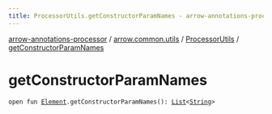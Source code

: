 ```yaml
---
title: ProcessorUtils.getConstructorParamNames - arrow-annotations-processor
---
```


[arrow-annotations-processor](../../index.html) / [arrow.common.utils](../index.html) / [ProcessorUtils](index.html) / [getConstructorParamNames](./get-constructor-param-names.html)

# getConstructorParamNames

`open fun `[`Element`](http://docs.oracle.com/javase/6/docs/api/javax/lang/model/element/Element.html)`.getConstructorParamNames(): `[`List`](https://kotlinlang.org/api/latest/jvm/stdlib/kotlin.collections/-list/index.html)`<`[`String`](https://kotlinlang.org/api/latest/jvm/stdlib/kotlin/-string/index.html)`>`